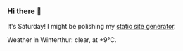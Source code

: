 ### Hi there :wave:

It's Saturday! I might be polishing my [static site generator](https://github.com/bewuethr/pandoc-bash-blog).

Weather in Winterthur: clear, at +9°C.
